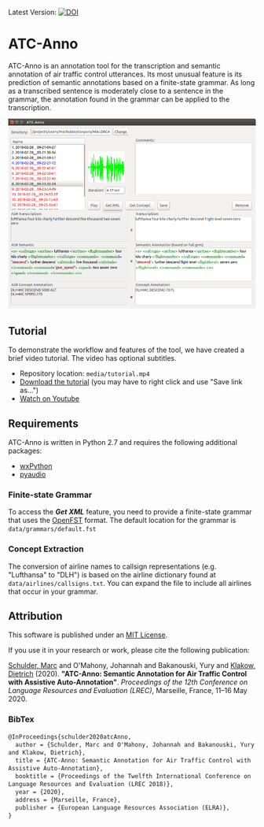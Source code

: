 Latest Version: [![DOI](https://zenodo.org/badge/DOI/10.5281/zenodo.3698318.svg)](https://doi.org/10.5281/zenodo.3698318)

# ATC-Anno

ATC-Anno is an annotation tool for the transcription and semantic annotation of air traffic control utterances.
Its most unusual feature is its prediction of semantic annotations based on a finite-state grammar. As long as a transcribed sentence is moderately close to a sentence in the grammar, the annotation found in the grammar can be applied to the transcription.

![Screenshot of ATC-Anno](media/gui.png)


## Tutorial
To demonstrate the workflow and features of the tool, we have created a brief video tutorial.
The video has optional subtitles.

- Repository location: `media/tutorial.mp4`
- [Download the tutorial](media/tutorial.mp4?raw=true) (you may have to right click and use "Save link as...")
- [Watch on Youtube](https://youtu.be/4me6htnJIBk)


## Requirements
ATC-Anno is written in Python 2.7 and requires the following additional packages:
- [wxPython](https://www.wxpython.org/)
- [pyaudio](https://people.csail.mit.edu/hubert/pyaudio/)

### Finite-state Grammar
To access the **_Get XML_** feature, you need to provide a finite-state grammar that uses the [OpenFST](http://www.openfst.org/) format.
The default location for the grammar is `data/grammars/default.fst`

### Concept Extraction
The conversion of airline names to callsign representations (e.g. "Lufthansa" to "DLH") is based on the airline dictionary found at `data/airlines/callsigns.txt`. You can expand the file to include all airlines that occur in your grammar.


## Attribution
This software is published under an [MIT License](LICENSE).

If you use it in your research or work, please cite the following publication:

[Schulder, Marc](http://marc.schulder.info) and O'Mahony, Johannah and Bakanouski, Yury and [Klakow, Dietrich](https://www.lsv.uni-saarland.de/people/dietrich-klakow/) (2020). **"ATC-Anno: Semantic Annotation for Air Traffic Control with Assistive Auto-Annotation"**. _Proceedings of the 12th Conference on Language Resources and Evaluation (LREC)_, Marseille, France, 11–16 May 2020.


### BibTex
```
@InProceedings{schulder2020atcAnno,
  author = {Schulder, Marc and O'Mahony, Johannah and Bakanouski, Yury and Klakow, Dietrich},
  title = {ATC-Anno: Semantic Annotation for Air Traffic Control with Assistive Auto-Annotation},
  booktitle = {Proceedings of the Twelfth International Conference on Language Resources and Evaluation (LREC 2018)},
  year = {2020},
  address = {Marseille, France},
  publisher = {European Language Resources Association (ELRA)},
}
```
